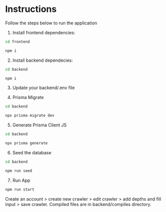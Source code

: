 # Instructions
Follow the steps below to run the application

1. Install frontend dependencies:
```bash
cd frontend
```
```bash
npm i
```

2. Install backend dependecies:
```bash
cd backend
```
```bash
npm i
```

3. Update your backend/.env file

4. Prisma Migrate
```bash
cd backend
```
```bash
npx prisma migrate dev
```

5. Generate Prisma Client JS
```bash
cd backend
```
```bash
npx prisma generate
```
6. Seed the database
```bash
cd backend
```
```bash
npm run seed
```
7. Run App
```bash
npm run start
```

Create an account > create new crawler > edit crawler > add depths and fill input > save crawler.
Compiled files are in backend/compiles directory.